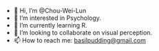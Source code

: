 - 👋 Hi, I’m @Chou-Wei-Lun
- 👀 I’m interested in Psychology.
- 🌱 I’m currently learning R.
- 💞️ I’m looking to collaborate on visual perception.
- 📫 How to reach me: basilpudding@gmail.com

<!---
Chou-Wei-Lun/Chou-Wei-Lun is a ✨ special ✨ repository because its `README.md` (this file) appears on your GitHub profile.
You can click the Preview link to take a look at your changes.
--->
